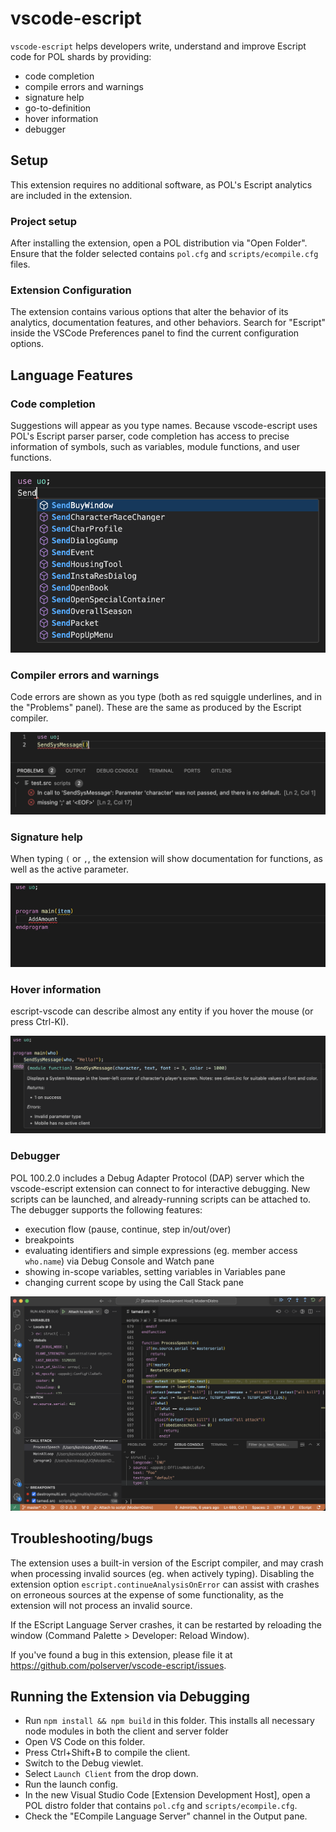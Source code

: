 # vscode-escript

`vscode-escript` helps developers write, understand and improve Escript code for
POL shards by providing:

 - code completion
 - compile errors and warnings
 - signature help
 - go-to-definition
 - hover information
 - debugger

## Setup

This extension requires no additional software, as POL's Escript analytics are
included in the extension.

### Project setup

After installing the extension, open a POL distribution via "Open Folder".
Ensure that the folder selected contains `pol.cfg` and `scripts/ecompile.cfg`
files.

### Extension Configuration

The extension contains various options that alter the behavior of its analytics,
documentation features, and other behaviors. Search for "Escript" inside the
VSCode Preferences panel to find the current configuration options.

## Language Features

### Code completion

Suggestions will appear as you type names. Because vscode-escript uses POL's
Escript parser parser, code completion has access to precise information of
symbols, such as variables, module functions, and user functions.

![Code-completion](doc-assets/code-completion.png)

### Compiler errors and warnings

Code errors are shown as you type (both as red squiggle underlines, and in the
"Problems" panel). These are the same as produced by the Escript compiler.

![Problems](doc-assets/problems.png)

### Signature help

When typing `(` or `,`, the extension will show documentation for functions, as
well as the active parameter.

![Signature-help](doc-assets/signature-help.gif)

### Hover information

escript-vscode can describe almost any entity if you hover the mouse (or press
Ctrl-KI).

![Hover](doc-assets/hover.png)

### Debugger

POL 100.2.0 includes a Debug Adapter Protocol (DAP) server which the
vscode-escript extension can connect to for interactive debugging. New scripts
can be launched, and already-running scripts can be attached to. The debugger
supports the following features:

- execution flow (pause, continue, step in/out/over)
- breakpoints
- evaluating identifiers and simple expressions (eg. member access `who.name`)
  via Debug Console and Watch pane
- showing in-scope variables, setting variables in Variables pane
- changing current scope by using the Call Stack pane

![Debugger](doc-assets/debugger.png)

## Troubleshooting/bugs

The extension uses a built-in version of the Escript compiler, and may crash
when processing invalid sources (eg. when actively typing). Disabling the
extension option `escript.continueAnalysisOnError` can assist with crashes on
erroneous sources at the expense of some functionality, as the extension will
not process an invalid source.

If the EScript Language Server crashes, it can be restarted by reloading the
window (Command Palette > Developer: Reload Window).

If you've found a bug in this extension, please file it at
https://github.com/polserver/vscode-escript/issues.

## Running the Extension via Debugging

- Run `npm install && npm build` in this folder. This installs all necessary
  node modules in both the client and server folder
- Open VS Code on this folder.
- Press Ctrl+Shift+B to compile the client.
- Switch to the Debug viewlet.
- Select `Launch Client` from the drop down.
- Run the launch config.
- In the new Visual Studio Code [Extension Development Host], open a POL distro
  folder that contains `pol.cfg` and `scripts/ecompile.cfg`.
- Check the "ECompile Language Server" channel in the Output pane.
